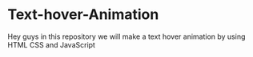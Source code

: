 # Text-hover-Animation
Hey guys in this repository we will make a text hover animation by using HTML CSS and JavaScript
